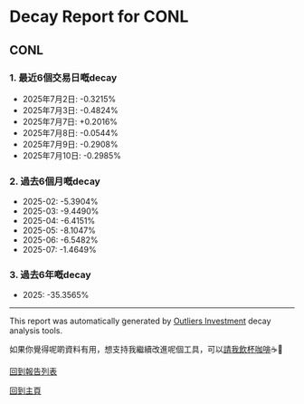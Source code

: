 # Decay Report for CONL

## CONL

### 1. 最近6個交易日嘅decay

- 2025年7月2日: -0.3215%
- 2025年7月3日: -0.4824%
- 2025年7月7日: +0.2016%
- 2025年7月8日: -0.0544%
- 2025年7月9日: -0.2908%
- 2025年7月10日: -0.2985%

### 2. 過去6個月嘅decay

- 2025-02: -5.3904%
- 2025-03: -9.4490%
- 2025-04: -6.4151%
- 2025-05: -8.1047%
- 2025-06: -6.5482%
- 2025-07: -1.4649%

### 3. 過去6年嘅decay

- 2025: -35.3565%

------------------------------
This report was automatically generated by [Outliers Investment](https://outliersecon.github.io/Outliers-Investment/) decay analysis tools.

如果你覺得呢啲資料有用，想支持我繼續改進呢個工具，可以[請我飲杯咖啡](https://buymeacoffee.com/outliersecon)☕🙏

[回到報告列表](https://outliersecon.github.io/Outliers-Investment/reports/reports_public)

[回到主頁](https://outliersecon.github.io/Outliers-Investment/)